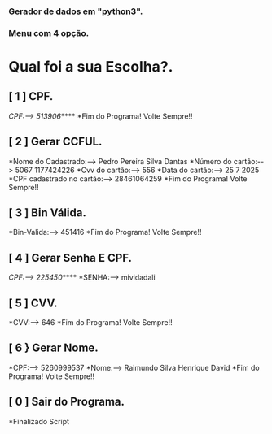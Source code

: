
### Gerador de dados em "python3".  

### Menu com 4 opção.
# Qual foi a sua Escolha?.

## [ 1 ] CPF.  
*CPF:--> 513906*****
*Fim do Programa! Volte Sempre!!


## [ 2 ] Gerar CCFUL. 
*Nome do Cadastrado:--> Pedro Pereira Silva Dantas
*Número do cartão:--> 5067 1177424226
*Cvv do cartão:--> 556
*Data do cartão:--> 25 7 2025
*CPF cadastrado no cartão:--> 28461064259
*Fim do Programa! Volte Sempre!!


## [ 3 ] Bin Válida.      
*Bin-Valida:-->  451416
*Fim do Programa! Volte Sempre!!

## [ 4 ] Gerar Senha E CPF. 
*CPF:-->  225450*****
*SENHA:-->  mividadali


## [ 5 ] CVV.             
*CVV:-->  646
*Fim do Programa! Volte Sempre!!

## [ 6 } Gerar Nome.     
*CPF:--> 5260999537
*Nome:--> Raimundo Silva Henrique David
*Fim do Programa! Volte Sempre!!

## [ 0 ] Sair do Programa. 
*Finalizado Script 
